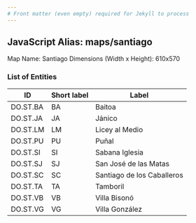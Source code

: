 ```yaml
---
# Front matter (even empty) required for Jekyll to process
---
```


## JavaScript Alias: maps/santiago

Map Name: Santiago
Dimensions (Width x Height): 610x570





### List of Entities

ID | Short label | Label
---|---|---|
DO.ST.BA|BA|Baitoa
DO.ST.JA|JA|Jánico
DO.ST.LM|LM|Licey al Medio
DO.ST.PU|PU|Puñal
DO.ST.SI|SI|Sabana Iglesia
DO.ST.SJ|SJ|San José de las Matas
DO.ST.SC|SC|Santiago de los Caballeros
DO.ST.TA|TA|Tamboril
DO.ST.VB|VB|Villa Bisonó
DO.ST.VG|VG|Villa González